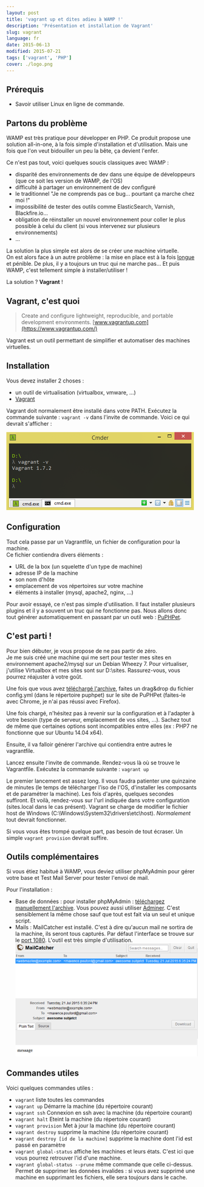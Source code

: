 ```yaml
---
layout: post
title: 'vagrant up et dites adieu à WAMP !'
description: 'Présentation et installation de Vagrant'
slug: vagrant
language: fr
date: 2015-06-13
modified: 2015-07-21
tags: ['vagrant', 'PHP']
cover: ./logo.png
---
```


## Prérequis

- Savoir utiliser Linux en ligne de commande.

## Partons du problème

WAMP est très pratique pour développer en PHP. Ce produit propose une solution all-in-one, à la fois
simple d'installation et d'utilisation. Mais une fois que l'on veut bidouiller un peu la bête, ça
devient l'enfer.

Ce n'est pas tout, voici quelques soucis classiques avec WAMP :

- disparité des environnements de dev dans une équipe de développeurs (que ce soit les version de
  WAMP, de l'OS)
- difficulté à partager un environnement de dev configuré
- le traditionnel "Je ne comprends pas ce bug... pourtant ça marche chez moi !"
- impossibilité de tester des outils comme ElasticSearch, Varnish, Blackfire.io...
- obligation de réinstaller un nouvel environnement pour coller le plus possible à celui du client
  (si vous intervenez sur plusieurs environnements)
- ...

La solution la plus simple est alors de se créer une machine virtuelle.  
On est alors face à un autre problème : la mise en place est à la fois <u>longue</u> et pénible. De
plus, il y a toujours un truc qui ne marche pas... Et puis WAMP, c'est tellement simple à
installer/utiliser !

La solution ? **Vagrant** !

## Vagrant, c'est quoi

> Create and configure lightweight, reproducible, and portable development environments.
> [www.vagrantup.com](https://www.vagrantup.com/)

Vagrant est un outil permettant de simplifier et automatiser des machines virtuelles.

## Installation

Vous devez installer 2 choses :

- un outil de virtualisation (virtualbox, vmware, ...)
- [Vagrant](https://www.vagrantup.com/downloads.html)

Vagrant doit normalement être installé dans votre PATH. Exécutez la commande suivante : `vagrant -v`
dans l'invite de commande. Voici ce qui devrait s'afficher :

![vagrant version](./console.png)

## Configuration

Tout cela passe par un Vagrantfile, un fichier de configuration pour la machine.  
Ce fichier contiendra divers éléments :

- URL de la box (un squelette d'un type de machine)
- adresse IP de la machine
- son nom d'hôte
- emplacement de vos répertoires sur votre machine
- éléments à installer (mysql, apache2, nginx, ...)

Pour avoir essayé, ce n'est pas simple d'utilisation. Il faut installer plusieurs plugins et il y a
souvent un truc qui ne fonctionne pas. Nous allons donc tout générer automatiquement en passant par
un outil web : [PuPHPet](https://puphpet.com).

## C'est parti !

Pour bien débuter, je vous propose de ne pas partir de zéro.  
Je me suis créé une machine qui me sert pour tester mes sites en environnement apache2/mysql sur un
Debian Wheezy 7. Pour virtualiser, j'utilise Virtualbox et mes sites sont sur D:\sites.
Rassurez-vous, vous pourrez réajuster à votre goût.

Une fois que vous avez [téléchargé l'archive](https://github.com/maxpou/vagrant-sites-apache),
faites un drag&drop du fichier config.yml (dans le répertoire puphpet) sur le site de PuPHPet
(faites-le avec Chrome, je n'ai pas réussi avec Firefox).

Une fois chargé, n'hésitez pas à revenir sur la configuration et à l'adapter à votre besoin (type de
serveur, emplacement de vos sites, ...). Sachez tout de même que certaines options sont
incompatibles entre elles (ex : PHP7 ne fonctionne que sur Ubuntu 14.04 x64).

Ensuite, il va falloir générer l'archive qui contiendra entre autres le vagrantfile.

Lancez ensuite l'invite de commande. Rendez-vous là où se trouve le Vagrantfile. Exécutez la
commande suivante : `vagrant up`

Le premier lancement est assez long. Il vous faudra patienter une quinzaine de minutes (le temps de
télécharger l'iso de l'OS, d'installer les composants et de paramétrer la machine). Les fois
d'après, quelques secondes suffiront. Et voilà, rendez-vous sur l'url indiquée dans votre
configuration (sites.local dans le cas présent). Vagrant se charge de modifier le fichier host de
Windows (C:\Windows\System32\drivers\etc\host). _Normalement_ tout devrait fonctionner.

Si vous vous êtes trompé quelque part, pas besoin de tout écraser. Un simple `vagrant provision`
devrait suffire.

## Outils complémentaires

Si vous étiez habitué à WAMP, vous deviez utiliser phpMyAdmin pour gérer votre base et Test Mail
Server pour tester l'envoi de mail.

Pour l'installation :

- Base de données : pour installer phpMyAdmin :
  [téléchargez manuellement l'archive](https://files.phpmyadmin.net/phpMyAdmin/4.4.12/phpMyAdmin-4.4.12-all-languages.zip).
  Vous pouvez aussi utiliser [Adminer](http://www.adminer.org). C'est sensiblement la même chose
  sauf que tout est fait via un seul et unique script.
- Mails : MailCatcher est installé. C'est à dire qu'aucun mail ne sortira de la machine, ils seront
  tous capturés. Par défaut l'interface se trouve sur le [port 1080](http://sites.local:1080).
  L'outil est très simple d'utilisation. ![vagrant version](./mail.png)

## Commandes utiles

Voici quelques commandes utiles :

- `vagrant` liste toutes les commandes
- `vagrant up` Démarre la machine (du répertoire courant)
- `vagrant ssh` Connexion en ssh avec la machine (du répertoire courant)
- `vagrant halt` Eteint la machine (du répertoire courant)
- `vagrant provision` Met à jour la machine (du répertoire courant)
- `vagrant destroy` supprime la machine (du répertoire courant)
- `vagrant destroy [id de la machine]` supprime la machine dont l'id est passé en paramètre
- `vagrant global-status` affiche les machines et leurs états. C'est ici que vous pourrez retrouver
  l'id d'une machine.
- `vagrant global-status --prune` même commande que celle ci-dessus. Permet de supprimer les données
  invalides : si vous avez supprimé une machine en supprimant les fichiers, elle sera toujours dans
  le cache.
